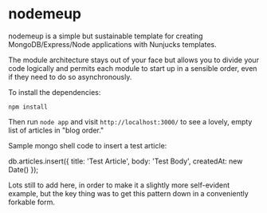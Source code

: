 # nodemeup

nodemeup is a simple but sustainable template for creating MongoDB/Express/Node applications with Nunjucks templates.

The module architecture stays out of your face but allows you to divide your code logically and permits each module to start up in a sensible order, even if they need to do so asynchronously.

To install the dependencies:

```
npm install
```

Then run `node app` and visit `http://localhost:3000/` to see a lovely, empty list of articles in "blog order."

Sample mongo shell code to insert a test article:

db.articles.insert({ title: 'Test Article', body: 'Test Body', createdAt: new Date() });

Lots still to add here, in order to make it a slightly more self-evident example, but the key thing was to get this pattern down in a conveniently forkable form.
